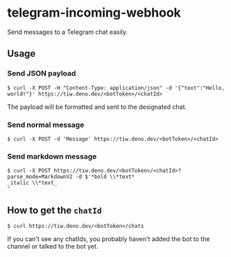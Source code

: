 # telegram-incoming-webhook

Send messages to a Telegram chat easily.

## Usage

### Send JSON payload

```
$ curl -X POST -H "Content-Type: application/json" -d '{"text":"Hello, world!"}' https://tiw.deno.dev/<botToken>/<chatId>
```

The payload will be formatted and sent to the designated chat.

### Send normal message

```
$ curl -X POST -d 'Message' https://tiw.deno.dev/<botToken>/<chatId>
```

### Send markdown message

```
$ curl -X POST https://tiw.deno.dev/<botToken>/<chatId>?parse_mode=MarkdownV2 -d $'*bold \\*text*
_italic \\*text_
'
```

## How to get the `chatId`

```
$ curl https://tiw.deno.dev/<botToken>/chats
```

If you can't see any chatIds, you probably haven't added the bot to the channel or talked to the bot yet.
